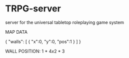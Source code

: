 # TRPG-server
server for the universal tabletop roleplaying game system

MAP DATA

{
  "walls": [
    {
      "x":0,
      "y":0,
      "pos":1
    }
  ]
}

WALL POSITION:
  1
  *
4*x*2
  *
  3
